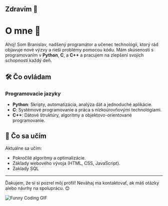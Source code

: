 ## Zdravím 👋

# O mne 👋

Ahoj! Som Branislav, nadšený programátor a učenec technológií, ktorý rád objavuje nové výzvy a rieši problémy pomocou kódu. Mám skúsenosti s programovaním v **Python**, **C**, a **C++** a pracujem na zlepšení svojich schopností každý deň.




## 🛠️ Čo ovládam

### Programovacie jazyky
- **Python**: Skripty, automatizácia, analýza dát a jednoduché aplikácie.
- **C**: Systémové programovanie a práca s nízkoúrovňovými technológiami.
- **C++**: Dátové štruktúry, algoritmy a objektovo-orientované programovanie.


## 🌱 Čo sa učím
Aktuálne sa učím:
- Pokročilé algoritmy a optimalizácie.
- Základy webového vývoja (HTML, CSS, JavaScript).
- Zaklady SQL

---

Ďakujem, že si si pozrel môj profil! Neváhaj ma kontaktovať, ak máš otázky alebo návrhy na spoluprácu. 😊

![Funny Coding GIF](https://media.giphy.com/media/4OAxDXv4RdUeg38JYi/giphy.gif?cid=ecf05e470najgba5y8di058dhj05pecrt5i82v5e3bfgshv5&ep=v1_gifs_search&rid=giphy.gif&ct=g)


